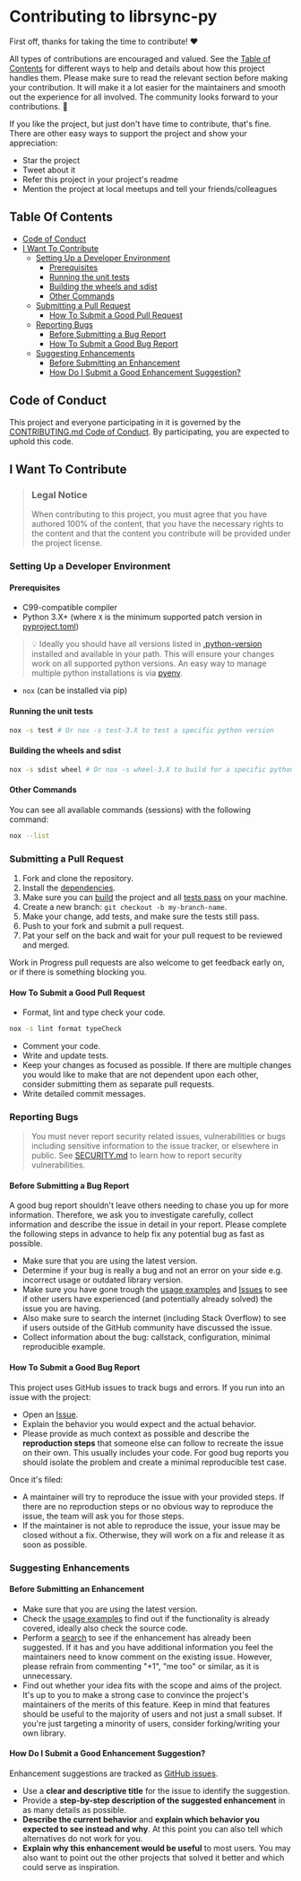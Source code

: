 # Contributing to librsync-py

First off, thanks for taking the time to contribute! ❤️

All types of contributions are encouraged and valued. See the [Table of Contents](#table-of-contents) for different ways to help and details about how this project handles them. Please make sure to read the relevant section before making your contribution. It will make it a lot easier for the maintainers and smooth out the experience for all involved. The community looks forward to your contributions. 🎉

If you like the project, but just don't have time to contribute, that's fine. There are other easy ways to support the project and show your appreciation:

- Star the project
- Tweet about it
- Refer this project in your project's readme
- Mention the project at local meetups and tell your friends/colleagues

## Table Of Contents

* [Code of Conduct](#code-of-conduct)
* [I Want To Contribute](#i-want-to-contribute)
    + [Setting Up a Developer Environment](#setting-up-a-developer-environment)
        - [Prerequisites](#prerequisites)
        - [Running the unit tests](#running-the-unit-tests)
        - [Building the wheels and sdist](#building-the-wheels-and-sdist)
        - [Other Commands](#other-commands)
    + [Submitting a Pull Request](#submitting-a-pull-request)
        - [How To Submit a Good Pull Request](#how-to-submit-a-good-pull-request)
    + [Reporting Bugs](#reporting-bugs)
        - [Before Submitting a Bug Report](#before-submitting-a-bug-report)
        - [How To Submit a Good Bug Report](#how-to-submit-a-good-bug-report)
    + [Suggesting Enhancements](#suggesting-enhancements)
        - [Before Submitting an Enhancement](#before-submitting-an-enhancement)
        - [How Do I Submit a Good Enhancement Suggestion?](#how-do-i-submit-a-good-enhancement-suggestion)


## Code of Conduct

This project and everyone participating in it is governed by the
[CONTRIBUTING.md Code of Conduct](./CODE_OF_CONDUCT.md).
By participating, you are expected to uphold this code.


## I Want To Contribute

> ### Legal Notice
> When contributing to this project, you must agree that you have authored 100% of the content, that you have the necessary rights to the content and that the content you contribute will be provided under the project license.


### Setting Up a Developer Environment

#### Prerequisites

* C99-compatible compiler
* Python 3.X+ (where `X` is the minimum supported patch version in [pyproject.toml](./pyproject.toml))
> :bulb: Ideally you should have all versions listed in [.python-version](./.python-version) installed and available in your path. This will ensure your changes work on all supported python versions. An easy way to manage multiple python installations is via [pyenv](https://github.com/pyenv/pyenv).
* `nox` (can be installed via pip)

#### Running the unit tests

```bash
nox -s test # Or nox -s test-3.X to test a specific python version
```

#### Building the wheels and sdist

```bash
nox -s sdist wheel # Or nox -s wheel-3.X to build for a specific python version
```

#### Other Commands

You can see all available commands (sessions) with the following command:

```bash
nox --list
```

### Submitting a Pull Request

1. Fork and clone the repository.
1. Install the [dependencies](#prerequisites).
1. Make sure you can [build](#building-the-wheels-and-sdist) the project and all [tests pass](#running-the-unit-tests) on your machine.
1. Create a new branch: `git checkout -b my-branch-name`.
1. Make your change, add tests, and make sure the tests still pass.
1. Push to your fork and submit a pull request.
1. Pat your self on the back and wait for your pull request to be reviewed and merged.

Work in Progress pull requests are also welcome to get feedback early on, or if there is something blocking you.


#### How To Submit a Good Pull Request

* Format, lint and type check your code.
```bash
nox -s lint format typeCheck
```
* Comment your code.
* Write and update tests.
* Keep your changes as focused as possible. If there are multiple changes you would like to make that are not dependent upon each other, consider submitting them as separate pull requests.
* Write detailed commit messages.


### Reporting Bugs

> You must never report security related issues, vulnerabilities or bugs including sensitive information to the issue tracker, or elsewhere in public. See [SECURITY.md](./SECURITY.md) to learn how to report security vulnerabilities.


#### Before Submitting a Bug Report

A good bug report shouldn't leave others needing to chase you up for more information. Therefore, we ask you to investigate carefully, collect information and describe the issue in detail in your report. Please complete the following steps in advance to help fix any potential bug as fast as possible.

* Make sure that you are using the latest version.
* Determine if your bug is really a bug and not an error on your side e.g. incorrect usage or outdated library version.
* Make sure you have gone trough the [usage examples](./README.md#usage-examples) and [Issues](https://github.com/astro-stan/librsync-py/issues) to see if other users have experienced (and potentially already solved) the issue you are having.
* Also make sure to search the internet (including Stack Overflow) to see if users outside of the GitHub community have discussed the issue.
* Collect information about the bug: callstack, configuration, minimal reproducible example.


#### How To Submit a Good Bug Report

This project uses GitHub issues to track bugs and errors. If you run into an issue with the project:

- Open an [Issue](https://github.com/astro-stan/librsync-py/issues/new).
- Explain the behavior you would expect and the actual behavior.
- Please provide as much context as possible and describe the **reproduction steps** that someone else can follow to recreate the issue on their own. This usually includes your code. For good bug reports you should isolate the problem and create a minimal reproducible test case.

Once it's filed:

- A maintainer will try to reproduce the issue with your provided steps. If there are no reproduction steps or no obvious way to reproduce the issue, the team will ask you for those steps.
- If the maintainer is not able to reproduce the issue, your issue may be closed without a fix. Otherwise, they will work on a fix and release it as soon as possible.


### Suggesting Enhancements

#### Before Submitting an Enhancement

- Make sure that you are using the latest version.
- Check the [usage examples](./README.md#usage-examples) to find out if the functionality is already covered, ideally also check the source code.
- Perform a [search](https://github.com/astro-stan/librsync-py/issues) to see if the enhancement has already been suggested. If it has and you have additional information you feel the maintainers need to know comment on the existing issue. However, please refrain from commenting "+1", "me too" or similar, as it is unnecessary.
- Find out whether your idea fits with the scope and aims of the project. It's up to you to make a strong case to convince the project's maintainers of the merits of this feature. Keep in mind that features should be useful to the majority of users and not just a small subset. If you're just targeting a minority of users, consider forking/writing your own library.


#### How Do I Submit a Good Enhancement Suggestion?

Enhancement suggestions are tracked as [GitHub issues](https://github.com/astro-stan/librsync-py/issues).

- Use a **clear and descriptive title** for the issue to identify the suggestion.
- Provide a **step-by-step description of the suggested enhancement** in as many details as possible.
- **Describe the current behavior** and **explain which behavior you expected to see instead and why**. At this point you can also tell which alternatives do not work for you.
- **Explain why this enhancement would be useful** to most users. You may also want to point out the other projects that solved it better and which could serve as inspiration.
